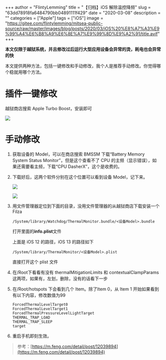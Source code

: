 +++
author = "FlintyLemming"
title = "【归档】iOS 解除温控降频"
slug = "63dd78918fa6484790bb04891111f429"
date = "2020-03-08"
description = ""
categories = ["Apple"]
tags = ["iOS"]
image = "https://gitee.com/flintylemming/mitsea-public-source/raw/master/images/blog/posts/2020/03/iOS%20%E8%A7%A3%E9%99%A4%E6%B8%A9%E6%8E%A7%E9%99%8D%E9%A2%91/title.avif"
+++

**本文仅限于越狱系统，并且修改过后运行大型应用设备会异常的烫，耗电也会异常的快**

本文提供两种方法，包括一键修改和手动修改，我个人是推荐手动修改。你觉得哪个稳就用哪个方法。

# 插件一键修改

越狱商店搜索 Apple Turbo Boost，安装即可

![](https://gitee.com/flintylemming/mitsea-public-source/raw/master/images/blog/posts/2020/03/iOS%20%E8%A7%A3%E9%99%A4%E6%B8%A9%E6%8E%A7%E9%99%8D%E9%A2%91/1.avif)

# 手动修改

1. 获取设备的 Model，可以在商店搜索 BMSSM 下载“Battery Memory System Status Monitor”，但是这个查看不了 CPU 的主频（显示错误），如果还需要看主频，下载“CPU DasherX”，这个是收费的。
2. 下载好后，这两个软件分别在这个位置可以看到设备 Model，记下来。

    ![](https://gitee.com/flintylemming/mitsea-public-source/raw/master/images/blog/posts/2020/03/iOS%20%E8%A7%A3%E9%99%A4%E6%B8%A9%E6%8E%A7%E9%99%8D%E9%A2%91/2.avif)

    ![](https://gitee.com/flintylemming/mitsea-public-source/raw/master/images/blog/posts/2020/03/iOS%20%E8%A7%A3%E9%99%A4%E6%B8%A9%E6%8E%A7%E9%99%8D%E9%A2%91/3.avif)

3. 用文件管理器定位到下面的目录，没用文件管理器的从越狱商店下载安装一个Filza

    ```plain
    /System/library/Watchdog/ThermalMonitor.bundle/<设备Model>.bundle
    ```

    打开里面的**info.plist**文件

    上面是 iOS 12 的路径，iOS 13 的路径如下

    ```plain
    /System/library/ThermalMonitor/<设备Model>.plist
    ```

    直接打开这个 plist 文件

4. 在/Root下看看有没有 thermalMitigationLimits 和 contextualClampParams 这两项，如果有，左划，删除，没有的话看下一步
5. 在/Root/hotspots 下会看到几个 Item。除了Item 0，从 Item 1 开始如果看到有以下内容，修改数值为99

    ```plain
    ForcedThermalLevelTarget0
    ForcedThermalLevelTarget1
    ForcedThermalPressureLevelLightTarget
    THERMAL_TRAP_LOAD
    THERMAL_TRAP_SLEEP
    target
    ```

6. 重启手机即刻生效。

> 参考：[https://m.feng.com/detail/post/12039894](https://m.feng.com/detail/post/12039894)